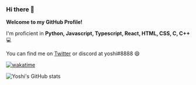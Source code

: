 ### Hi there 👋

**Welcome to my GitHub Profile!**

I'm proficient in **Python, Javascript, Typescript, React, HTML, CSS, C, C++** 💻

You can find me on [Twitter](https://twitter.com/0xyoshii) or discord at yoshi#8888 😄

[![wakatime](https://wakatime.com/badge/user/69e18442-38c3-4514-9794-e1886c793440.svg)](https://wakatime.com/@69e18442-38c3-4514-9794-e1886c793440)

![Yoshi's GitHub stats](https://github-readme-stats.vercel.app/api?username=0xyoshii&show_icons=true&theme=tokyonight&count_private=true)
